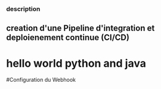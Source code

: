 ### description
## creation d'une Pipeline d'integration et deploienement continue (CI/CD)
# hello world python and java 

#Configuration du Webhook 


